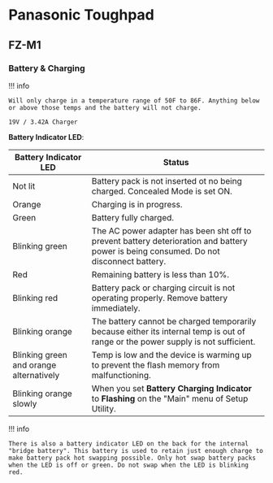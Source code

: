 # Panasonic Toughpad

## FZ-M1

### Battery & Charging

!!! info 

    Will only charge in a temperature range of 50F to 86F. Anything below or above those temps and the battery will not charge.

    19V / 3.42A Charger

**Battery Indicator LED**:

| Battery Indicator LED                  | Status 
| -------------------------------------- | --------
| Not lit                                | Battery pack is not inserted ot no being charged. Concealed Mode is set ON.
| Orange                                 | Charging is in progress.
| Green                                  | Battery fully charged.
| Blinking green                         | The AC power adapter has been sht off to prevent battery deterioration and battery power is being consumed. Do not disconnect battery.
| Red                                    | Remaining battery is less than 10%.
| Blinking red                           | Battery pack or charging circuit is not operating properly. Remove battery immediately.
| Blinking orange                        | The battery cannot be charged temporarily because either its internal temp is out of range or the power supply is not sufficient.
| Blinking green and orange alternatively| Temp is low and the device is warming up to prevent the flash memory from malfunctioning. 
| Blinking orange slowly                 | When you set **Battery Charging Indicator** to **Flashing** on the "Main" menu of Setup Utility.

!!! info

    There is also a battery indicator LED on the back for the internal "bridge battery". This battery is used to retain just enough charge to make battery pack hot swapping possible. Only hot swap battery packs when the LED is off or green. Do not swap when the LED is blinking red.